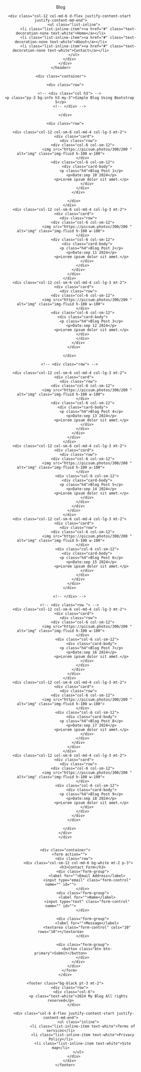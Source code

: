 <!DOCTYPE html>
<html lang="en">

<head>
    <meta charset="UTF-8">
    <meta name="viewport" content="width=device-width, initial-scale=1.0">
    <title>Document</title>
    <link href="https://cdn.jsdelivr.net/npm/bootstrap@5.3.3/dist/css/bootstrap.min.css" rel="stylesheet"
        integrity="sha384-QWTKZyjpPEjISv5WaRU9OFeRpok6YctnYmDr5pNlyT2bRjXh0JMhjY6hW+ALEwIH" crossorigin="anonymous">

</head>

<body class="bg-secondary">
    <script src="https://cdn.jsdelivr.net/npm/bootstrap@5.3.3/dist/js/bootstrap.bundle.min.js"
        integrity="sha384-YvpcrYf0tY3lHB60NNkmXc5s9fDVZLESaAA55NDzOxhy9GkcIdslK1eN7N6jIeHz"
        crossorigin="anonymous"></script>
    <header class="p-3 bg-black text-white sticky-top">
        <div class="row">
            <div class="col-12 col-md-6">
                <p class="h2">Blog</p>
            </div>

            <div class="col-12 col-md-6 d-flex justify-content-start justify-content-md-end">
                <ul class="list-inline">
                    <li class="list-inline-item"><a href="#" class="text-decoration-none text-white">Home</a></li>
                    <li class="list-inline-item"><a href="#" class="text-decoration-none text-white">About</a></li>
                    <li class="list-inline-item"><a href="#" class="text-decoration-none text-white">Contact</a></li>
                </ul>
            </div>
        </div>
    </header>

    <div class="container">

        <div class="row">

            <!-- <div class="col h3"> -->
            <p class="py-3 bg-info h3 my-3">Simple Blog Using Bootstrap 5</p>
            <!-- </div> -->

        </div>

        <div class="row">

            <div class="col-12 col-sm-6 col-md-4 col-lg-3 mt-2">
                <div class="card">
                    <div class="row">
                        <div class="col-6 col-sm-12">
                            <img src="https://picsum.photos/300/200 " alt="img" class="img-fluid h-100 w-100">
                        </div>
                        <div class="col-6 col-sm-12">
                            <div class="card-body">
                                <p class="h4">Blog Post 1</p>
                                <p>Date:sep 10 2024</p>
                                <p>Lorem ipsum dolor sit amet.</p>
                            </div>
                        </div>
                    </div>

                </div>
            </div>
            <div class="col-12 col-sm-6 col-md-4 col-lg-3 mt-2">
                <div class="card">
                    <div class="row">
                        <div class="col-6 col-sm-12">
                            <img src="https://picsum.photos/300/200 " alt="img" class="img-fluid h-100 w-100">
                        </div>
                        <div class="col-6 col-sm-12">
                            <div class="card-body">
                                <p class="h4">Blog Post 2</p>
                                <p>Date:sep 11 2024</p>
                                <p>Lorem ipsum dolor sit amet.</p>
                            </div>
                        </div>
                    </div>
                </div>
            </div>
            <div class="col-12 col-sm-6 col-md-4 col-lg-3 mt-2">
                <div class="card">
                    <div class="row">
                        <div class="col-6 col-sm-12">
                            <img src="https://picsum.photos/300/200 " alt="img" class="img-fluid h-100 w-100">
                        </div>
                        <div class="col-6 col-sm-12">
                        <div class="card-body">
                                <p class="h4">Blog Post 3</p>
                                <p>Date:sep 12 2024</p>
                                <p>Lorem ipsum dolor sit amet.</p>
                        </div>
                        </div>
                    </div>
                </div>

            </div>

            <!-- <div class="row"> -->

            <div class="col-12 col-sm-6 col-md-4 col-lg-3 mt-2">
                <div class="card">
                    <div class="row">
                        <div class="col-6 col-sm-12">
                            <img src="https://picsum.photos/300/200 " alt="img" class="img-fluid h-100 w-100">
                        </div>
                        <div class="col-6 col-sm-12">
                        <div class="card-body">
                                <p class="h4">Blog Post 4</p>
                                <p>Date:sep 13 2024</p>
                                <p>Lorem ipsum dolor sit amet.</p>
                            </div>
                        </div>
                    </div>
                </div>
            </div>
            <div class="col-12 col-sm-6 col-md-4 col-lg-3 mt-2">
                <div class="card">
                    <div class="row">
                        <div class="col-6 col-sm-12">
                            <img src="https://picsum.photos/300/200 " alt="img" class="img-fluid h-100 w-100">
                        </div>
                            <div class="col-6 col-sm-12">
                            <div class="card-body">
                                <p class="h4">Blog Post 5</p>
                                <p>Date:sep 14 2024</p>
                                <p>Lorem ipsum dolor sit amet.</p>
                            </div>
                        </div>
                    </div>
                </div>
            </div>
            <div class="col-12 col-sm-6 col-md-4 col-lg-3 mt-2">
                <div class="card">
                    <div class="row">
                        <div class="col-6 col-sm-12">
                            <img src="https://picsum.photos/300/200 " alt="img" class="img-fluid h-100 w-100">
                        </div>
                            <div class="col-6 col-sm-12">
                            <div class="card-body">
                                <p class="h4">Blog Post 6</p>
                                <p>Date:sep 15 2024</p>
                                <p>Lorem ipsum dolor sit amet.</p>
                            </div>
                        </div>
                    </div>
                </div>
            </div>

            <!-- </div> -->

            <!-- <div class="row "> -->
            <div class="col-12 col-sm-6 col-md-4 col-lg-3 mt-2">
                <div class="card">
                    <div class="row">
                        <div class="col-6 col-sm-12">
                            <img src="https://picsum.photos/300/200 " alt="img" class="img-fluid h-100 w-100">
                        </div>
                            <div class="col-6 col-sm-12">
                                <div class="card-body">
                                <p class="h4">Blog Post 7</p>
                                <p>Date:sep 16 2024</p>
                                <p>Lorem ipsum dolor sit amet.</p>
                            </div>
                        </div>
                    </div>
                </div>
            </div>
            <div class="col-12 col-sm-6 col-md-4 col-lg-3 mt-2">
                <div class="card">
                    <div class="row">
                        <div class="col-6 col-sm-12">
                            <img src="https://picsum.photos/300/200 " alt="img" class="img-fluid h-100 w-100">
                        </div>
                            <div class="col-6 col-sm-12">
                                <div class="card-body">
                                <p class="h4">Blog Post 8</p>
                                <p>Date:sep 17 2024</p>
                                <p>Lorem ipsum dolor sit amet.</p>
                            </div>
                        </div>
                    </div>
                </div>
            </div>
            <div class="col-12 col-sm-6 col-md-4 col-lg-3 mt-2">
                <div class="card">
                    <div class="row">
                        <div class="col-6 col-sm-12">
                            <img src="https://picsum.photos/300/200 " alt="img" class="img-fluid h-100 w-100">
                        </div>
                            <div class="col-6 col-sm-12">
                                <div class="card-body">
                                <p class="h4">Blog Post 9</p>
                                <p>Date:sep 18 2024</p>
                                <p>Lorem ipsum dolor sit amet.</p>
                            </div>
                        </div>
                    </div>
                </div>

            </div>
        </div>
        </div>


        <div class="container">
            <form action="">
                <div class="row">
                    <div class="col-sm-12 col-md-6 bg-white mt-2 p-3">
                        <h3>Contact Form</h3>
                        <div class="form-group">
                            <label for="">Email Address</label>
                            <input type="email" class="form-control" name="" id="">
                        </div>
                        <div class="form-group">
                            <label for="">Name</label>
                            <input type="text" class="form-control" name="" id="">
                        </div>

                        <div class="form-group">
                            <label for="">Message</label>
                            <textarea class="form-control" cols="10" rows="10"></textarea>
                        </div>

                        <div class="form-group">
                            <button class="btn btn-primary">Submit</button>
                        </div>
                    </div>
                </div>
            </form>
        </div>

        <footer class="bg-black pt-3 mt-2">
            <div class="row">
                <div class="col-6">
                    <p class="text-white">2024 My Blog All rights reserved</p>
                </div>

                <div class="col-6 d-flex justify-content-start justify-content-md-end">
                    <ul class="inline">
                        <li class="list-inline-item text-white">Terms of services</li>
                        <li class="list-inline-item text-white">Privacy Policy</li>
                        <li class="list-inline-item text-white">Site map</li>
                    </ul>
                </div>
            </div>
        </footer>
</body>

</html>
